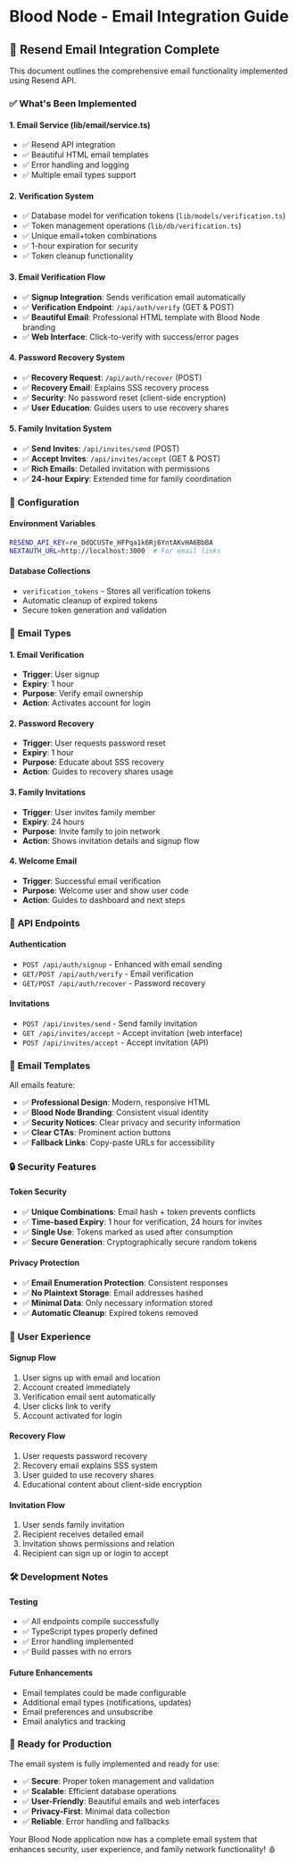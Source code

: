 # Blood Node - Email Integration Guide

## 📧 Resend Email Integration Complete

This document outlines the comprehensive email functionality implemented using Resend API.

### ✅ **What's Been Implemented**

#### 1. **Email Service (lib/email/service.ts)**
- ✅ Resend API integration
- ✅ Beautiful HTML email templates
- ✅ Error handling and logging
- ✅ Multiple email types support

#### 2. **Verification System**
- ✅ Database model for verification tokens (`lib/models/verification.ts`)
- ✅ Token management operations (`lib/db/verification.ts`)
- ✅ Unique email+token combinations
- ✅ 1-hour expiration for security
- ✅ Token cleanup functionality

#### 3. **Email Verification Flow**
- ✅ **Signup Integration**: Sends verification email automatically
- ✅ **Verification Endpoint**: `/api/auth/verify` (GET & POST)
- ✅ **Beautiful Email**: Professional HTML template with Blood Node branding
- ✅ **Web Interface**: Click-to-verify with success/error pages

#### 4. **Password Recovery System**
- ✅ **Recovery Request**: `/api/auth/recover` (POST)
- ✅ **Recovery Email**: Explains SSS recovery process
- ✅ **Security**: No password reset (client-side encryption)
- ✅ **User Education**: Guides users to use recovery shares

#### 5. **Family Invitation System**
- ✅ **Send Invites**: `/api/invites/send` (POST)
- ✅ **Accept Invites**: `/api/invites/accept` (GET & POST)
- ✅ **Rich Emails**: Detailed invitation with permissions
- ✅ **24-hour Expiry**: Extended time for family coordination

### 🔧 **Configuration**

#### Environment Variables
```bash
RESEND_API_KEY=re_DdQCUSTe_HFPqa1k6Rj6YntAKvHA6BbBA
NEXTAUTH_URL=http://localhost:3000  # For email links
```

#### Database Collections
- `verification_tokens` - Stores all verification tokens
- Automatic cleanup of expired tokens
- Secure token generation and validation

### 📨 **Email Types**

#### 1. **Email Verification**
- **Trigger**: User signup
- **Expiry**: 1 hour
- **Purpose**: Verify email ownership
- **Action**: Activates account for login

#### 2. **Password Recovery**
- **Trigger**: User requests password reset
- **Expiry**: 1 hour
- **Purpose**: Educate about SSS recovery
- **Action**: Guides to recovery shares usage

#### 3. **Family Invitations**
- **Trigger**: User invites family member
- **Expiry**: 24 hours
- **Purpose**: Invite family to join network
- **Action**: Shows invitation details and signup flow

#### 4. **Welcome Email**
- **Trigger**: Successful email verification
- **Purpose**: Welcome user and show user code
- **Action**: Guides to dashboard and next steps

### 🚀 **API Endpoints**

#### Authentication
- `POST /api/auth/signup` - Enhanced with email sending
- `GET/POST /api/auth/verify` - Email verification
- `GET/POST /api/auth/recover` - Password recovery

#### Invitations
- `POST /api/invites/send` - Send family invitation
- `GET /api/invites/accept` - Accept invitation (web interface)
- `POST /api/invites/accept` - Accept invitation (API)

### 🎨 **Email Templates**

All emails feature:
- ✅ **Professional Design**: Modern, responsive HTML
- ✅ **Blood Node Branding**: Consistent visual identity
- ✅ **Security Notices**: Clear privacy and security information
- ✅ **Clear CTAs**: Prominent action buttons
- ✅ **Fallback Links**: Copy-paste URLs for accessibility

### 🔒 **Security Features**

#### Token Security
- ✅ **Unique Combinations**: Email hash + token prevents conflicts
- ✅ **Time-based Expiry**: 1 hour for verification, 24 hours for invites
- ✅ **Single Use**: Tokens marked as used after consumption
- ✅ **Secure Generation**: Cryptographically secure random tokens

#### Privacy Protection
- ✅ **Email Enumeration Protection**: Consistent responses
- ✅ **No Plaintext Storage**: Email addresses hashed
- ✅ **Minimal Data**: Only necessary information stored
- ✅ **Automatic Cleanup**: Expired tokens removed

### 📱 **User Experience**

#### Signup Flow
1. User signs up with email and location
2. Account created immediately
3. Verification email sent automatically
4. User clicks link to verify
5. Account activated for login

#### Recovery Flow
1. User requests password recovery
2. Recovery email explains SSS system
3. User guided to use recovery shares
4. Educational content about client-side encryption

#### Invitation Flow
1. User sends family invitation
2. Recipient receives detailed email
3. Invitation shows permissions and relation
4. Recipient can sign up or login to accept

### 🛠 **Development Notes**

#### Testing
- ✅ All endpoints compile successfully
- ✅ TypeScript types properly defined
- ✅ Error handling implemented
- ✅ Build passes with no errors

#### Future Enhancements
- Email templates could be made configurable
- Additional email types (notifications, updates)
- Email preferences and unsubscribe
- Email analytics and tracking

### 🎯 **Ready for Production**

The email system is fully implemented and ready for use:
- ✅ **Secure**: Proper token management and validation
- ✅ **Scalable**: Efficient database operations
- ✅ **User-Friendly**: Beautiful emails and web interfaces
- ✅ **Privacy-First**: Minimal data collection
- ✅ **Reliable**: Error handling and fallbacks

Your Blood Node application now has a complete email system that enhances security, user experience, and family network functionality! 🩸
